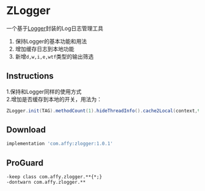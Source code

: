 ZLogger
=======
一个基于<a href="https://github.com/orhanobut/logger">Logger</a>封装的Log日志管理工具
<ol>
<li>保持Logger的基本功能和用法</li>
<li>增加缓存日志到本地功能</li>
<li>新增<code>d,w,i,e,wtf</code>类型的输出筛选</li>
</ol>

Instructions
--------
1.保持和Logger同样的使用方式<br/>
2.增加是否缓存到本地的开关，用法为：
```java
ZLogger.init(TAG).methodCount(1).hideThreadInfo().cache2Local(context,true);
```

Download
--------
```groovy
implementation 'com.affy:zlogger:1.0.1'
```

ProGuard
--------
```
-keep class com.affy.zlogger.**{*;}
-dontwarn com.affy.zlogger.**
```